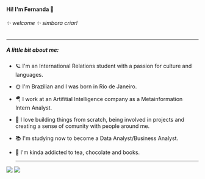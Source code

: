 #### Hi! I'm Fernanda :space_invader:


###### ✨ welcome ✨ simbora criar! 


<hr/>

##### A little bit about me:

- :ringed_planet: I'm an International Relations student with a passion for culture and languages. 
- :sun_with_face: I'm Brazilian and I was born in Rio de Janeiro.
- :parachute: I work at an Artifitial Intelligence company as a Metainformation Intern Analyst. 
- :rainbow: I love building things from scratch, being involved in projects and creating a sense of comunity with people around me. 
- 📚 I'm studying now to become a Data Analyst/Business Analyst.
- 🍃 I'm kinda addicted to tea, chocolate and books.
  
  <hr/>
  
  
<div> 

  <a href = "mailto:fegrillo@yahoo.com.br"><img src="https://img.shields.io/badge/-Gmail-%23333?style=for-the-badge&logo=gmail&logoColor=white" target="_blank"></a>
  <a href="https://www.linkedin.com/in/fegrillo/" target="_blank"><img src="https://img.shields.io/badge/-LinkedIn-%230077B5?style=for-the-badge&logo=linkedin&logoColor=white" target="_blank"></a> 
  
</div>
